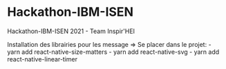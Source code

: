 # Hackathon-IBM-ISEN
Hackathon-IBM-ISEN 2021 - Team Inspir'HEI

Installation des librairies pour les message => Se placer dans le projet:
    -  yarn add react-native-size-matters
    -  yarn add react-native-svg
    -  yarn add react-native-linear-timer
